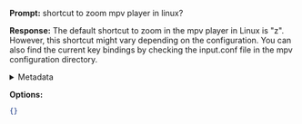 **Prompt:**
shortcut to zoom mpv player in linux?

**Response:**
The default shortcut to zoom in the mpv player in Linux is "z". However, this shortcut might vary depending on the configuration. You can also find the current key bindings by checking the input.conf file in the mpv configuration directory.

<details><summary>Metadata</summary>

- Duration: 4332 ms
- Datetime: 2023-11-01T21:02:22.076073
- Model: gpt-3.5-turbo-0613

</details>

**Options:**
```json
{}
```

